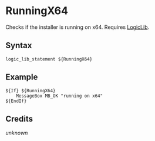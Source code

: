 # RunningX64

Checks if the installer is running on x64. Requires [LogicLib][1].

## Syntax

	logic_lib_statement ${RunningX64}

## Example

	${If} ${RunningX64}
		MessageBox MB_OK "running on x64"
	${EndIf}

## Credits

*unknown*

[1]: https://github.com/NSIS-Handbook/Documentation/tree/master/Includes/LogicLib